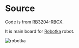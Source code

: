 # Source

Code is from [RB3204-RBCX](https://github.com/RoboticsBrno/RB3204-RBCX/tree/master/fw/rbcx-coprocessor/src).

It is main board for [Robotka](https://robotka.robotickytabor.cz/) robot.

![robotka](/Users/kuba/Documents/git/kuba/mkdoxy/mkdoxy-demo/src-stm32/robotka.jpg)